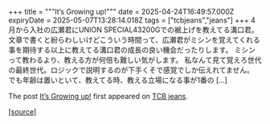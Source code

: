 +++
title = """It’s Growing up!"""
date = 2025-04-24T16:49:57.000Z
expiryDate = 2025-05-07T13:28:14.018Z
tags = ["tcbjeans","jeans"]
+++
4月から入社の広瀬君にUNION SPECIAL43200Gでの裾上げを教えてる溝口君。 文章で書くと紛らわしいけどこういう時間って、広瀬君がミシンを覚えてくれる事を期待する以上に教えてる溝口君の成長の良い機会だったりします。 ミシンって教わるより、教える方が何倍も難しい気がします。 私なんて見て覚えろ世代の最終世代。ロジックで説明するのが下手くそで感覚でしか伝えれてません。 でも年齢は置いといて、教えてる時、教える立場になる事が1番の \[…\]

The post [It’s Growing up!](http://tcbjeans.com/2025/04/25/52142) first appeared on [TCB jeans](http://tcbjeans.com).

[[source]](http://tcbjeans.com/2025/04/25/52142)
